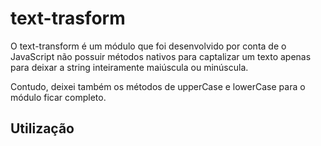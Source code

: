 # text-trasform

O text-transform é um módulo que foi desenvolvido por conta de o JavaScript não possuir métodos nativos para captalizar um texto apenas para deixar a string inteiramente maiúscula ou minúscula.

Contudo, deixei também os métodos de upperCase e lowerCase para o módulo ficar completo.

## Utilização

